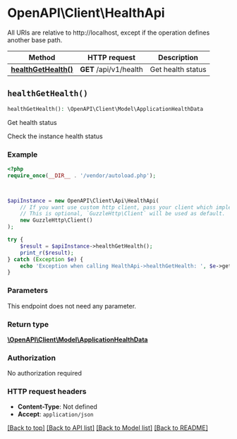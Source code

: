 # OpenAPI\Client\HealthApi

All URIs are relative to http://localhost, except if the operation defines another base path.

| Method | HTTP request | Description |
| ------------- | ------------- | ------------- |
| [**healthGetHealth()**](HealthApi.md#healthGetHealth) | **GET** /api/v1/health | Get health status |


## `healthGetHealth()`

```php
healthGetHealth(): \OpenAPI\Client\Model\ApplicationHealthData
```

Get health status

Check the instance health status

### Example

```php
<?php
require_once(__DIR__ . '/vendor/autoload.php');



$apiInstance = new OpenAPI\Client\Api\HealthApi(
    // If you want use custom http client, pass your client which implements `GuzzleHttp\ClientInterface`.
    // This is optional, `GuzzleHttp\Client` will be used as default.
    new GuzzleHttp\Client()
);

try {
    $result = $apiInstance->healthGetHealth();
    print_r($result);
} catch (Exception $e) {
    echo 'Exception when calling HealthApi->healthGetHealth: ', $e->getMessage(), PHP_EOL;
}
```

### Parameters

This endpoint does not need any parameter.

### Return type

[**\OpenAPI\Client\Model\ApplicationHealthData**](../Model/ApplicationHealthData.md)

### Authorization

No authorization required

### HTTP request headers

- **Content-Type**: Not defined
- **Accept**: `application/json`

[[Back to top]](#) [[Back to API list]](../../README.md#endpoints)
[[Back to Model list]](../../README.md#models)
[[Back to README]](../../README.md)
